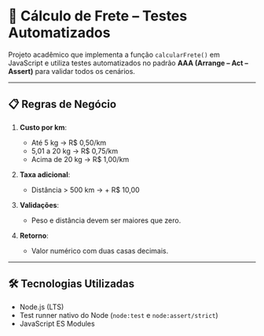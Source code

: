 # 🚚 Cálculo de Frete – Testes Automatizados

Projeto acadêmico que implementa a função `calcularFrete()` em JavaScript e utiliza testes automatizados no padrão **AAA (Arrange – Act – Assert)** para validar todos os cenários.

---

## 📋 Regras de Negócio

1. **Custo por km**:
   - Até 5 kg → R$ 0,50/km  
   - 5,01 a 20 kg → R$ 0,75/km  
   - Acima de 20 kg → R$ 1,00/km  

2. **Taxa adicional**:
   - Distância > 500 km → + R$ 10,00  

3. **Validações**:
   - Peso e distância devem ser maiores que zero.

4. **Retorno**:
   - Valor numérico com duas casas decimais.

---

## 🛠 Tecnologias Utilizadas

- Node.js (LTS)
- Test runner nativo do Node (`node:test` e `node:assert/strict`)
- JavaScript ES Modules


